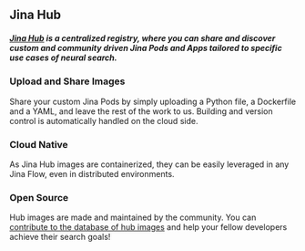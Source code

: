
## Jina Hub

##### [Jina Hub](https://dashboard.jina.ai/#/hub) is a centralized registry, where you can share and discover custom and community driven Jina Pods and Apps tailored to specific use cases of neural search.

### Upload and Share Images

Share your custom Jina Pods by simply uploading a Python file, a Dockerfile and a YAML, and leave the rest of the work to us. Building and version control is automatically handled on the cloud side.


### Cloud Native

As Jina Hub images are containerized, they can be easily leveraged in any Jina Flow, even in distributed environments.


### Open Source

Hub images are made and maintained by the community. You can [contribute to the database of hub images](https://github.com/jina-ai/jina-hub) and help your fellow developers achieve their search goals!

